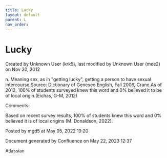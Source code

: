 ```yaml
---
title: Lucky
layout: default
parent: L
nav_order:
---
```


# Lucky

Created by  Unknown User (krk5), last modified by  Unknown User (mee2) on Nov 20, 2012

n. Meaning sex, as in &quot;getting lucky&quot;, getting a person to have sexual intercourse.Source: Dictionary of Geneseo English, Fall 2006, Crane.As of 2012, 100% of students surveyed knew this word and 0% believed it to be of local origin.(Eichas, G-M, 2012) 

Comments:

Based on recent survey results, 100% of students knew this word and 0% believed it is of local origins (M. Donaldson, 2022). 

Posted by mgd5 at May 05, 2022 19:20

Document generated by Confluence on May 22, 2023 12:37

Atlassian
